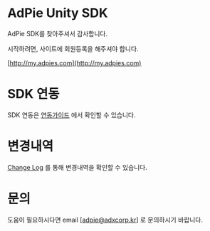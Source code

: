 # AdPie Unity SDK
AdPie SDK를 찾아주셔서 감사합니다.

시작하려면, 사이트에 회원등록을 해주셔야 합니다.

[http://my.adpies.com](http://my.adpies.com)

# SDK 연동
SDK 연동은 [연동가이드](https://docs.adpies.com/unity/project-settings) 에서 확인할 수 있습니다.

# 변경내역
[Change Log](https://docs.adpies.com/unity/changelog) 를 통해 변경내역을 확인할 수 있습니다.

# 문의
도움이 필요하시다면 email [adpie@adxcorp.kr] 로 문의하시기 바랍니다.
